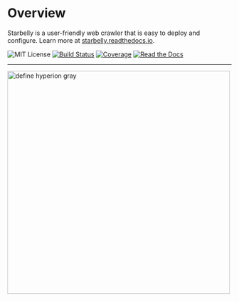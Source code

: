 # Overview

Starbelly is a user-friendly web crawler that is easy to deploy and configure.
Learn more at
[starbelly.readthedocs.io](http://starbelly.readthedocs.io/en/latest/).

![MIT License](https://img.shields.io/github/license/HyperionGray/starbelly.svg?style=flat-square)
[![Build Status](https://img.shields.io/travis/HyperionGray/starbelly/trio.svg?style=flat-square)](https://travis-ci.org/HyperionGray/starbelly)
[![Coverage](https://img.shields.io/coveralls/github/HyperionGray/starbelly/trio.svg?style=flat-square)](https://coveralls.io/github/HyperionGray/starbelly)
[![Read the Docs](https://img.shields.io/readthedocs/starbelly.svg)](https://starbelly.readthedocs.io)

---

<a href="https://www.hyperiongray.com/?pk_campaign=github&pk_kwd=starbelly"><img alt="define hyperion gray" width="500px" src="https://hyperiongray.s3.amazonaws.com/define-hg.svg"></a>
